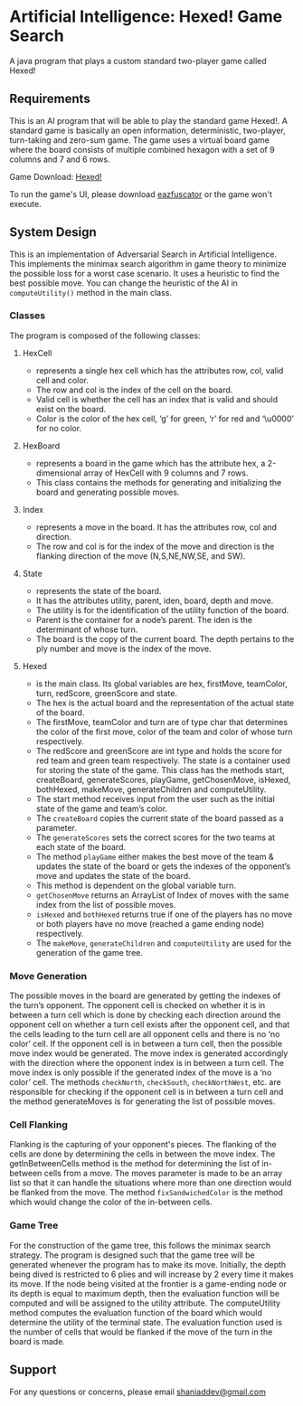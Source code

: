 # Artificial Intelligence: Hexed! Game Search
A java program that plays a custom standard two-player game called Hexed!

## Requirements
This is an AI program that will be able to play the standard game Hexed!. A standard game is basically an open information, deterministic, two-player, turn-taking and zero-sum game. The game uses a virtual board game where the board consists of multiple combined hexagon with a set of 9 columns and 7 and 6 rows.

Game Download: [Hexed!](http://bit.ly/38muW4X)

To run the game's UI, please download [eazfuscator](https://www.gapotchenko.com/eazfuscator.net) or the game won't execute.

## System Design
This is an implementation of Adversarial Search in Artificial Intelligence.
This implements the minimax search algorithm in game theory to minimize the possible loss for a worst case scenario. It uses a heuristic to find the best possible move. You can change the heuristic of the AI in `computeUtility()` method in the main class.

### Classes
The program is composed of the following classes:
1. HexCell
    - represents a single hex cell which has the attributes row, col, valid cell and color.
    - The row and col is the index of the cell on the board.
    - Valid cell is whether the cell has an index that is valid and should exist on the board.
    - Color is the color of the hex cell, ‘g’ for green, ‘r’ for red and ‘\u0000’ for no color.

2. HexBoard
    - represents a board in the game which has the attribute hex, a 2-dimensional array of HexCell with 9 columns and 7 rows.
    - This class contains the methods for generating and initializing the board and generating possible moves.

3. Index
    - represents a move in the board. It has the attributes row, col and direction.
    - The row and col is for the index of the move and direction is the flanking direction of the move (N,S,NE,NW,SE, and SW).

4. State
    - represents the state of the board.
    - It has the attributes utility, parent, iden, board, depth and move.
    - The utility is for the identification of the utility function of the board.
    - Parent is the container for a node’s parent. The iden is the determinant of whose turn.
    - The board is the copy of the current board. The depth pertains to the ply number and move is the index of the move.

5. Hexed
    - is the main class. Its global variables are hex, firstMove, teamColor, turn, redScore, greenScore and state.
    - The hex is the actual board and the representation of the actual state of the board.
    - The firstMove, teamColor and turn are of type char that determines the color of the first move, color of the team and color of whose turn respectively.
    - The redScore and greenScore are int type and holds the score for red team and green team respectively. The state is a container used for storing the state of the game. This class has the methods start, createBoard, generateScores, playGame, getChosenMove, isHexed, bothHexed, makeMove, generateChildren and computeUtility.
    - The start method receives input from the user such as the initial state of the game and team’s color.
    - The `createBoard` copies the current state of the board passed as a parameter.
    - The `generateScores` sets the correct scores for the two teams at each state of the board.
    - The method `playGame` either makes the best move of the team & updates the state of the board or gets the indexes of the opponent’s move and updates the state of the board.
    - This method is dependent on the global variable turn.
    - `getChosenMove` returns an ArrayList of Index of moves with the same index from the list of possible moves.
    - `isHexed` and `bothHexed` returns true if one of the players has no move or both players have no move (reached a game ending node) respectively.
    - The `makeMove`, `generateChildren` and `computeUtility` are used for the generation of the game tree.

### Move Generation
The possible moves in the board are generated by getting the indexes of the turn’s opponent. The opponent cell is checked on whether it is in between a turn cell which is done by checking each direction around the opponent cell on whether a turn cell exists after the opponent cell, and that the cells leading to the turn cell are all opponent cells and there is no ‘no color’ cell. If the opponent cell is in between a turn cell, then the possible move index would be generated. The move index is generated accordingly with the direction where the opponent index is in between a turn cell. The move index is only possible if the generated index of the move is a ‘no color’ cell. The methods `checkNorth`, `checkSouth`, `checkNorthWest`, etc. are responsible for checking if the opponent cell is in between a turn cell and the method generateMoves is for generating the list of possible moves.

### Cell Flanking
Flanking is the capturing of your opponent's pieces. The flanking of the cells are done by determining the cells in between the move index. The getInBetweenCells method is the method for determining the list of in-between cells from a move. The moves parameter is made to be an array list so that it can handle the situations where more than one direction would be flanked from the move. The method `fixSandwichedColor` is the method which would change the color of the in-between cells.

### Game Tree
For the construction of the game tree, this follows the minimax search strategy. The program is designed such that the game tree will be generated whenever the program has to make its move. Initially, the depth being dived is restricted to 6 plies and will increase by 2 every time it makes its move. If the node being visited at the frontier is a game-ending node or its depth is equal to maximum depth, then the evaluation function will be computed and will be assigned to the utility attribute. The computeUtility method computes the evaluation function of the board which would determine the utility of the terminal state. The evaluation function used is the number of cells that would be flanked if the move of the turn in the board is made.

## Support
For any questions or concerns, please email [shaniaddev@gmail.com](mailto:shaniaddev@gmail.com?subject=[GitHub]%20Hexed%20Game%20AI)
